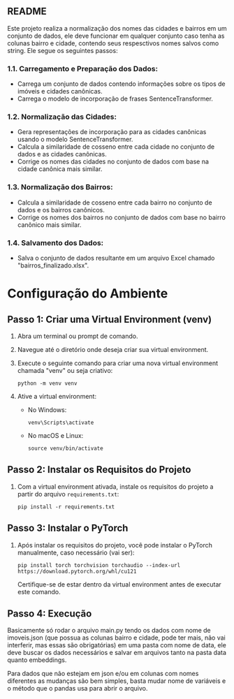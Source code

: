 ## README

Este projeto realiza a normalização dos nomes das cidades e bairros em um conjunto de dados, ele deve funcionar em qualquer conjunto caso tenha as colunas bairro e cidade, contendo seus respesctivos nomes salvos como string. Ele segue os seguintes passos:

### 1.1. Carregamento e Preparação dos Dados:
   - Carrega um conjunto de dados contendo informações sobre os tipos de imóveis e cidades canônicas.
   - Carrega o modelo de incorporação de frases SentenceTransformer.

### 1.2. Normalização das Cidades:
   - Gera representações de incorporação para as cidades canônicas usando o modelo SentenceTransformer.
   - Calcula a similaridade de cosseno entre cada cidade no conjunto de dados e as cidades canônicas.
   - Corrige os nomes das cidades no conjunto de dados com base na cidade canônica mais similar.

### 1.3. Normalização dos Bairros:
   - Calcula a similaridade de cosseno entre cada bairro no conjunto de dados e os bairros canônicos.
   - Corrige os nomes dos bairros no conjunto de dados com base no bairro canônico mais similar.

### 1.4. Salvamento dos Dados:
   - Salva o conjunto de dados resultante em um arquivo Excel chamado "bairros_finalizado.xlsx".

# Configuração do Ambiente

## Passo 1: Criar uma Virtual Environment (venv)

1. Abra um terminal ou prompt de comando.
2. Navegue até o diretório onde deseja criar sua virtual environment.
3. Execute o seguinte comando para criar uma nova virtual environment chamada "venv" ou seja criativo:

    ```
    python -m venv venv
    ```

4. Ative a virtual environment:

    - No Windows:

        ```
        venv\Scripts\activate
        ```

    - No macOS e Linux:

        ```
        source venv/bin/activate
        ```

## Passo 2: Instalar os Requisitos do Projeto

1. Com a virtual environment ativada, instale os requisitos do projeto a partir do arquivo `requirements.txt`:

    ```
    pip install -r requirements.txt
    ```

## Passo 3: Instalar o PyTorch

1. Após instalar os requisitos do projeto, você pode instalar o PyTorch manualmente, caso necessário (vai ser):

    ```
    pip install torch torchvision torchaudio --index-url https://download.pytorch.org/whl/cu121
    ```

    Certifique-se de estar dentro da virtual environment antes de executar este comando.

## Passo 4: Execução

Basicamente só rodar o arquivo main.py tendo os dados com nome de imoveis.json (que possua as colunas bairro e cidade, pode ter mais, não vai interferir, mas essas são obrigatórias) em uma pasta com nome de data, ele deve buscar os dados necessários e salvar em arquivos tanto na pasta data quanto embeddings.

Para dados que não estejam em json e/ou em colunas com nomes diferentes as mudanças são bem simples, basta mudar nome de variáveis e o método que o pandas usa para abrir o arquivo.


